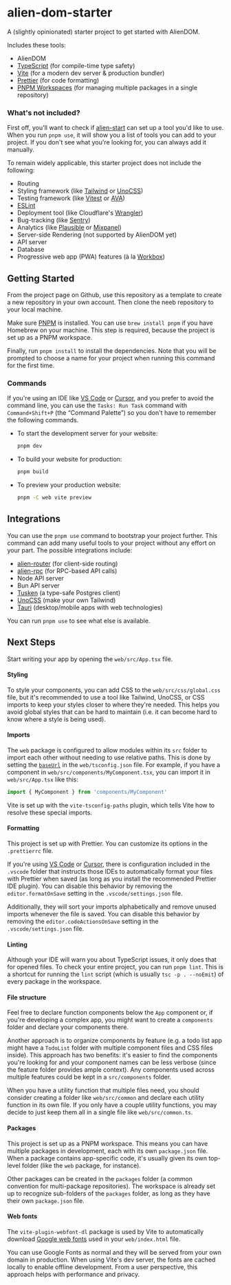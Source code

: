 # alien-dom-starter

A (slightly opinionated) starter project to get started with AlienDOM.

Includes these tools:

- AlienDOM
- [TypeScript](https://www.typescriptlang.org/) (for compile-time type safety)
- [Vite](https://vitejs.dev/) (for a modern dev server & production bundler)
- [Prettier](https://prettier.io/) (for code formatting)
- [PNPM Workspaces](https://pnpm.io/workspaces) (for managing multiple packages in a single repository)

### What's not included?

First off, you'll want to check if [alien-start](https://github.com/alloc/alien-start) can set up a tool you'd like to use. When you run `pnpm use`, it will show you a list of tools you can add to your project. If you don't see what you're looking for, you can always add it manually.

To remain widely applicable, this starter project does not include the following:

- Routing
- Styling framework (like [Tailwind](https://tailwindcss.com/) or [UnoCSS](https://unocss.dev/))
- Testing framework (like [Vitest](https://vitest.dev/) or [AVA](https://github.com/avajs/ava))
- [ESLint](https://eslint.org/)
- Deployment tool (like Cloudflare's [Wrangler](https://developers.cloudflare.com/workers/wrangler/))
- Bug-tracking (like [Sentry](https://sentry.io/))
- Analytics (like [Plausible](https://plausible.io/) or [Mixpanel](https://mixpanel.com/))
- Server-side Rendering (not supported by AlienDOM yet)
- API server
- Database
- Progressive web app (PWA) features (à la [Workbox](https://developer.chrome.com/docs/workbox/))

## Getting Started

From the project page on Github, use this repository as a template to create a new repository in your own account. Then clone the neeb repository to your local machine.

Make sure [PNPM](https://pnpm.io/installation) is installed. You can use `brew install pnpm` if you have Homebrew on your machine. This step is required, because the project is set up as a PNPM workspace.

Finally, run `pnpm install` to install the dependencies. Note that you will be prompted to choose a name for your project when running this command for the first time.

### Commands

If you're using an IDE like [VS Code](https://code.visualstudio.com/) or [Cursor](https://cursor.sh/), and you prefer to avoid the command line, you can use the `Tasks: Run Task` command with `Command+Shift+P` (the “Command Palette”) so you don't have to remember the following commands.

- To start the development server for your website:

  ```sh
  pnpm dev
  ```

- To build your website for production:

  ```sh
  pnpm build
  ```

- To preview your production website:

  ```sh
  pnpm -C web vite preview
  ```

## Integrations

You can use the `pnpm use` command to bootstrap your project further. This command can add many useful tools to your project without any effort on your part. The possible integrations include:

- [alien-router](https://github.com/alloc/alien-router) (for client-side routing)
- [alien-rpc](https://github.com/alloc/alien-rpc) (for RPC-based API calls)
- Node API server
- Bun API server
- [Tusken](https://github.com/alloc/tusken) (a type-safe Postgres client)
- [UnoCSS](https://unocss.dev/) (make your own Tailwind)
- [Tauri](https://tauri.app/) (desktop/mobile apps with web technologies)

You can run `pnpm use` to see what else is available.

## Next Steps

Start writing your app by opening the `web/src/App.tsx` file.

#### Styling

To style your components, you can add CSS to the `web/src/css/global.css` file, but it's recommended to use a tool like Tailwind, UnoCSS, or CSS imports to keep your styles closer to where they're needed. This helps you avoid global styles that can be hard to maintain (i.e. it can become hard to know where a style is being used).

#### Imports

The `web` package is configured to allow modules within its `src` folder to import each other without needing to use relative paths. This is done by setting the [`baseUrl`](https://www.typescriptlang.org/tsconfig/#baseUrl) in the `web/tsconfig.json` file. For example, if you have a component in `web/src/components/MyComponent.tsx`, you can import it in `web/src/App.tsx` like this:

```ts
import { MyComponent } from 'components/MyComponent'
```

Vite is set up with the `vite-tsconfig-paths` plugin, which tells Vite how to resolve these special imports.

#### Formatting

This project is set up with Prettier. You can customize its options in the `.prettierrc` file.

If you're using [VS Code](https://code.visualstudio.com/) or [Cursor](https://cursor.sh/), there is configuration included in the `.vscode` folder that instructs those IDEs to automatically format your files with Prettier when saved (as long as you install the recommended Prettier IDE plugin). You can disable this behavior by removing the `editor.formatOnSave` setting in the `.vscode/settings.json` file.

Additionally, they will sort your imports alphabetically and remove unused imports whenever the file is saved. You can disable this behavior by removing the `editor.codeActionsOnSave` setting in the `.vscode/settings.json` file.

#### Linting

Although your IDE will warn you about TypeScript issues, it only does that for opened files. To check your entire project, you can run `pnpm lint`. This is a shortcut for running the `lint` script (which is usually `tsc -p . --noEmit`) of every package in the workspace.

#### File structure

Feel free to declare function components below the `App` component or, if you're developing a complex app, you might want to create a `components` folder and declare your components there.

Another approach is to organize components by feature (e.g. a todo list app might have a `TodoList` folder with multiple component files and CSS files inside). This approach has two benefits: it's easier to find the components you're looking for and your component names can be less verbose (since the feature folder provides ample context). Any components used across multiple features could be kept in a `src/components` folder.

When you have a utility function that multiple files need, you should consider creating a folder like `web/src/common` and declare each utility function in its own file. If you only have a couple utility functions, you may decide to just keep them all in a single file like `web/src/common.ts`.

#### Packages

This project is set up as a PNPM workspace. This means you can have multiple packages in development, each with its own `package.json` file. When a package contains app-specific code, it's usually given its own top-level folder (like the `web` package, for instance).

Other packages can be created in the `packages` folder (a common convention for multi-package repositories). The workspace is already set up to recognize sub-folders of the `packages` folder, as long as they have their own `package.json` file.

#### Web fonts

The `vite-plugin-webfont-dl` package is used by Vite to automatically download [Google web fonts](https://fonts.google.com/) used in your `web/index.html` file.

You can use Google Fonts as normal and they will be served from your own domain in production. When using Vite's dev server, the fonts are cached locally to enable offline development. From a user perspective, this approach helps with performance and privacy.
